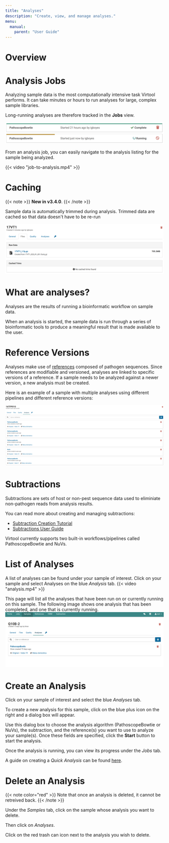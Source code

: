 ```yaml
---
title: "Analyses"
description: "Create, view, and manage analyses."
menu:
  manual:
    parent: "User Guide"
---
```


# Overview

# Analysis Jobs

Analyzing sample data is the most computationally intensive task Virtool performs. It can take minutes or hours to run analyses for large, complex sample libraries.

Long-running analyses are therefore tracked in the **Jobs** view.

![Finished and running analysis jobs](jobs.png)

From an analysis job, you can easily navigate to the analysis listing for the sample being analyzed.

{{< video "job-to-analysis.mp4" >}}

# Caching

{{< note >}}
**New in v3.4.0**.
{{< /note >}}

Sample data is automatically trimmed during analysis. Trimmed data are cached so that data doesn't have to be re-run

![Sample files with no cache created](files-no-cache.png)

# What are analyses?

Analyses are the results of running a bioinformatic workflow on sample data.

When an analysis is started, the sample data is run through a series of bioinformatic tools to produce a meaningful result that is made available to the user.

# Reference Versions

Analyses make use of [references](/docs/manual/ug_references) composed of pathogen sequences. Since references are modifiable and versioned, analyses are linked to specific versions of a reference. If a sample needs to be analyzed against a newer version, a new analysis must be created.

Here is an example of a sample with multiple analyses using different pipelines and different reference versions:

![Multi-analysis sample with different pipelines and index versions](multiple-analyses.png)


# Subtractions

Subtractions are sets of host or non-pest sequence data used to eliminiate non-pathogen reads from analysis results.

You can read more about creating and managing subtractions:

- [Subtraction Creation Tutorial](/docs/manual/tut_subtraction)
- [Subtractions User Guide](/docs/manual/ug_subtraction)

Virtool currently supports two built-in workflows/pipelines called PathoscopeBowtie and NuVs.

# List of Analyses 

A list of analyses can be found under your sample of interest. Click on your sample and select Analyses on the blue _Analysis_ tab.
{{< video "analysis.mp4" >}}

This page will list all the analyses that have been run on or currently running on this sample. The following image shows one analysis that has been completed, and one that is currently running.
![List of Analysis](list_analyses.png)

# Create an Analysis

Click on your sample of interest and select the blue _Analyses_ tab.

To create a new analysis for this sample, click on the blue plus icon on the right and a dialog box will appear.


Use this dialog box to choose the analysis algorithm (PathoscopeBowtie or NuVs), the subtraction, and the reference(s) you want to use to analyze your sample(s). Once these fields are specified, click the **Start** button to start the analysis.

Once the analysis is running, you can view its progress under the _Jobs_ tab.

A guide on creating a _Quick Analysis_ can be found [here](/docs/manual/ug_samples).


# Delete an Analysis

{{< note color="red" >}}
Note that once an analysis is deleted, it cannot be retreived back.
{{< /note >}}

Under the _Samples_ tab, click on the sample whose analysis you want to delete.


 Then click on _Analyses_. 


Click on the red trash can icon next to the analysis you wish to delete. 
